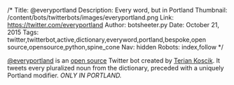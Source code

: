 /*
Title: @everyportland
Description: Every word, but in Portland
Thumbnail: /content/bots/twitterbots/images/everyportland.png
Link: https://twitter.com/everyportland
Author: botsheeter.py
Date: October 21, 2015
Tags: twitter,twitterbot,active,dictionary,everyword,portland,bespoke,open source,opensource,python,spine_cone
Nav: hidden
Robots: index,follow
*/

[@everyportland](https://twitter.com/everyportland) is an [open source](https://github.com/tpinecone/everyportland) Twitter bot created by [Terian Koscik](https://twitter.com/spine_cone). It tweets every pluralized noun from the dictionary, preceded with a uniquely Portland modifier. *ONLY IN PORTLAND.*
